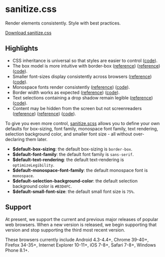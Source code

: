 # sanitize.css

Render elements consistently. Style with best practices.

[Download sanitize.css](https://rawgit.com/jonathantneal/sanitize.css/feature/1.1/dist/sanitize.css)



## Highlights

- CSS inheritance is universal so that styles are easier to control ([code](sanitize.scss#L48-L60)).
- The box model is more intuitive with border-box ([reference](http://www.paulirish.com/2012/box-sizing-border-box-ftw/)) ([reference](https://css-tricks.com/inheriting-box-sizing-probably-slightly-better-best-practice/)) ([code](sanitize.scss#L77)).
- Smaller font-sizes display consistently across browsers ([reference](https://github.com/servo/servo/issues/3423#issuecomment-56321664)) ([code](sanitize.scss#L31)).
- Monospace fonts render consistently ([reference](http://code.stephenmorley.org/html-and-css/fixing-browsers-broken-monospace-font-handling/)) ([code](sanitize.scss#L94)).
- Border width works as expected ([reference](https://developer.mozilla.org/en-US/docs/Web/CSS/border-style#Values)) ([code](sanitize.scss#L64)).
- Text selections containing a drop shadow remain legible ([reference](https://twitter.com/miketaylr/status/12228805301)) ([code](sanitize.scss#L129)).
- Content may be hidden from the screen but not screenreaders ([reference](http://www.paciellogroup.com/blog/2012/05/html5-accessibility-chops-hidden-and-aria-hidden/)) ([reference](https://www.drupal.org/node/897638)) ([code](sanitize.scss#L140-L149)).

To give you even more control, [sanitize.scss](sanitize.scss) allows you to define your own defaults for box-sizing, font family, monospace font family, text rendering, selection background color, and smaller font size - all without over-declaring them later.

- **$default-box-sizing**: the default box-sizing is `border-box`.
- **$default-font-family**: the default font family is `sans-serif`.
- **$default-text-rendering**: the default text-rendering is `optimizeLegibility`.
- **$default-monospace-font-family**: the default monospace font is `monospace`.
- **$default-selection-background-color**: the default selection background color is `#B3D4FC`.
- **$default-small-font-size**: the default small font size is `75%`.



## Support

At present, we support the current and previous major releases of popular web browsers. When a new version is released, we begin supporting that version and stop supporting the third most recent version.

These browsers currently include Android 4.3-4.4+, Chrome 39-40+, Firefox 34-35+, Internet Explorer 10-11+, iOS 7-8+, Safari 7-8+, Windows Phone 8.1+.
